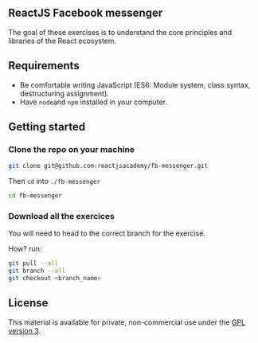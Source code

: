 ## ReactJS Facebook messenger

The goal of these exercises is to understand the core principles and libraries of the React ecosystem.

## Requirements

- Be comfortable writing JavaScript (ES6: Module system, class syntax, destructuring assignment).
- Have `node`and `npm` installed in your computer.

## Getting started

### Clone the repo on your machine

```sh
git clone git@github.com:reactjsacademy/fb-messenger.git
```

Then `cd` into `./fb-messenger`

```sh
cd fb-messenger
```

### Download all the exercices

You will need to head to the correct branch for the exercise.

How? run:

```sh
git pull --all
git branch --all
git checkout <branch_name>
```

## License

This material is available for private, non-commercial use under the [GPL version 3](http://www.gnu.org/licenses/gpl-3.0-standalone.html).
